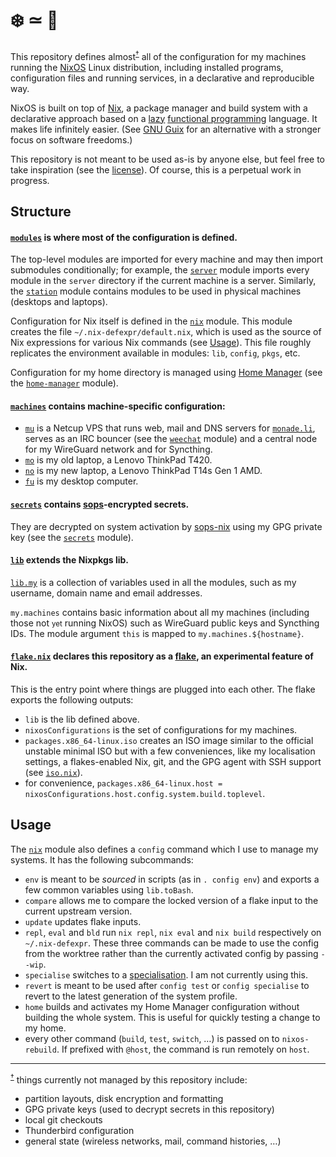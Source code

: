 # ❄️ ≃ 💙

This repository defines almost<sup id=top-almost>[†](#almost)</sup> all of the
configuration for my machines running the [NixOS](https://nixos.org/) Linux
distribution, including installed programs, configuration files and running
services, in a declarative and reproducible way.

NixOS is built on top of [Nix](https://nixos.org/manual/nix/stable/#chap-introduction),
a package manager and build system with a declarative approach based on a
[lazy](https://en.wikipedia.org/wiki/Lazy_evaluation)
[functional programming](https://en.wikipedia.org/wiki/Functional_programming)
language. It makes life infinitely easier. (See [GNU Guix](https://guix.gnu.org/)
for an alternative with a stronger focus on software freedoms.)

This repository is not meant to be used as-is by anyone else, but feel free to take
inspiration (see the [license](https://github.com/ncfavier/config/blob/main/LICENSE)).
Of course, this is a perpetual work in progress.

## Structure

#### [`modules`](https://github.com/ncfavier/config/tree/main/modules) is where most of the configuration is defined.

The top-level modules are imported for every machine and may then import submodules conditionally;
for example, the [`server`](https://github.com/ncfavier/config/blob/main/modules/server/default.nix)
module imports every module in the `server` directory if the current machine is
a server. Similarly, the [`station`](https://github.com/ncfavier/config/blob/main/modules/station/default.nix)
module contains modules to be used in physical machines (desktops and laptops).

Configuration for Nix itself is defined in the [`nix`](https://github.com/ncfavier/config/blob/main/modules/nix.nix) module.
This module creates the file `~/.nix-defexpr/default.nix`, which is used as the
source of Nix expressions for various Nix commands (see [Usage](#usage)).
This file roughly replicates the environment available in modules: `lib`, `config`, `pkgs`, etc.

Configuration for my home directory is managed using [Home Manager](https://github.com/nix-community/home-manager)
(see the [`home-manager`](https://github.com/ncfavier/config/blob/main/modules/home-manager.nix) module).

#### [`machines`](https://github.com/ncfavier/config/tree/main/machines) contains machine-specific configuration:

- [`mu`](https://github.com/ncfavier/config/blob/main/machines/mu.nix) is a
  Netcup VPS that runs web, mail and DNS servers for [`monade.li`](https://monade.li),
  serves as an IRC bouncer (see the [`weechat`](https://github.com/ncfavier/config/blob/main/modules/server/weechat/default.nix) module)
  and a central node for my WireGuard network and for Syncthing.
- [`mo`](https://github.com/ncfavier/config/blob/main/machines/mo.nix) is my
  old laptop, a Lenovo ThinkPad T420.
- [`no`](https://github.com/ncfavier/config/blob/main/machines/no.nix) is my
  new laptop, a Lenovo ThinkPad T14s Gen 1 AMD.
- [`fu`](https://github.com/ncfavier/config/blob/main/machines/fu.nix) is my
  desktop computer.

#### [`secrets`](https://github.com/ncfavier/config/tree/main/secrets) contains [sops](https://github.com/mozilla/sops)-encrypted secrets.

They are decrypted on system activation by [sops-nix](https://github.com/Mic92/sops-nix)
using my GPG private key (see the [`secrets`](https://github.com/ncfavier/config/blob/main/modules/secrets.nix) module).

#### [`lib`](https://github.com/ncfavier/config/blob/main/lib/default.nix) extends the Nixpkgs lib.

[`lib.my`](https://github.com/ncfavier/config/blob/main/lib/my.nix) is a collection
of variables used in all the modules, such as my username, domain name and
email addresses.

`my.machines` contains basic information about all my machines (including those
not <small>yet</small> running NixOS) such as WireGuard public keys and Syncthing IDs.
The module argument `this` is mapped to `my.machines.${hostname}`.

#### [`flake.nix`](https://github.com/ncfavier/config/blob/main/flake.nix) declares this repository as a [flake](https://github.com/tweag/rfcs/blob/flakes/rfcs/0049-flakes.md), an experimental feature of Nix.

This is the entry point where things are plugged into each other. The flake
exports the following outputs:
- `lib` is the lib defined above.
- `nixosConfigurations` is the set of configurations for my machines.
- `packages.x86_64-linux.iso` creates an ISO image similar to the official
  unstable minimal ISO but with a few conveniences, like my localisation settings,
  a flakes-enabled Nix, git, and the GPG agent with SSH support
  (see [`iso.nix`](https://github.com/ncfavier/config/blob/main/iso.nix)).
- for convenience, `packages.x86_64-linux.host = nixosConfigurations.host.config.system.build.toplevel`.

## Usage

The [`nix`](https://github.com/ncfavier/config/blob/main/modules/nix.nix)
module also defines a `config` command which I use to manage my systems. It has the
following subcommands:

- `env` is meant to be *sourced* in scripts (as in `. config env`) and exports
  a few common variables using `lib.toBash`.
- `compare` allows me to compare the locked version of a flake input to the current upstream version.
- `update` updates flake inputs.
- `repl`, `eval` and `bld` run `nix repl`, `nix eval` and `nix build` respectively on `~/.nix-defexpr`. These three commands can be made to use the config from the worktree rather than the currently activated config by passing `--wip`.
- `specialise` switches to a [specialisation](https://nixos.org/manual/nixos/unstable/options.html#opt-specialisation). I am not currently using this.
- `revert` is meant to be used after `config test` or `config specialise` to revert to the latest generation of the system profile.
- `home` builds and activates my Home Manager configuration without building the whole
  system. This is useful for quickly testing a change to my home.
- every other command (`build`, `test`, `switch`, …) is passed on to `nixos-rebuild`.
  If prefixed with `@host`, the command is run remotely on `host`.

---------------

<sup id=almost>[†](#top-almost)</sup> things currently not managed by this repository include:
- partition layouts, disk encryption and formatting
- GPG private keys (used to decrypt secrets in this repository)
- local git checkouts
- Thunderbird configuration
- general state (wireless networks, mail, command histories, …)
